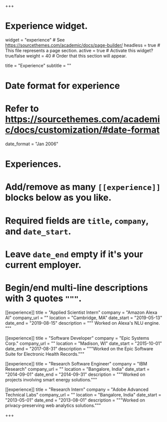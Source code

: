 +++
# Experience widget.
widget = "experience"  # See https://sourcethemes.com/academic/docs/page-builder/
headless = true  # This file represents a page section.
active = true  # Activate this widget? true/false
weight = 40  # Order that this section will appear.

title = "Experience"
subtitle = ""

# Date format for experience
#   Refer to https://sourcethemes.com/academic/docs/customization/#date-format
date_format = "Jan 2006"

# Experiences.
#   Add/remove as many `[[experience]]` blocks below as you like.
#   Required fields are `title`, `company`, and `date_start`.
#   Leave `date_end` empty if it's your current employer.
#   Begin/end multi-line descriptions with 3 quotes `"""`.
[[experience]]
  title = "Applied Scientist Intern"
  company = "Amazon Alexa AI"
  company_url = ""
  location = "Cambridge, MA"
  date_start = "2019-05-13"
  date_end = "2019-08-15"
  description = """
  Worked on Alexa's NLU engine.
  """

[[experience]]
  title = "Software Developer"
  company = "Epic Systems Corp."
  company_url = ""
  location = "Madison, WI"
  date_start = "2015-10-01"
  date_end = "2017-08-31"
  description = """Worked on the Epic Software Suite for Electronic Health Records."""

[[experience]]
  title = "Research Software Engineer"
  company = "IBM Research"
  company_url = ""
  location = "Bangalore, India"
  date_start = "2014-09-01"
  date_end = "2014-09-31"
  description = """Worked on projects involving smart energy solutions.""" 

 [[experience]]
  title = "Research Intern"
  company = "Adobe Advanced Technical Labs"
  company_url = ""
  location = "Bangalore, India"
  date_start = "2013-05-01"
  date_end = "2013-08-01"
  description = """Worked on privacy-preserving web analytics solutions.""" 

+++
